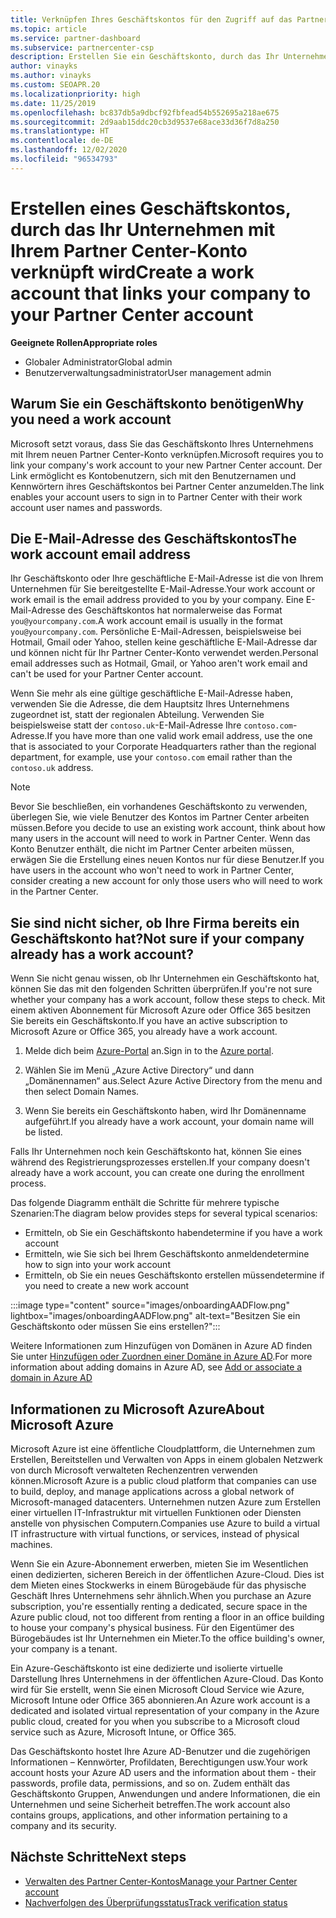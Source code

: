 ```yaml
---
title: Verknüpfen Ihres Geschäftskontos für den Zugriff auf das Partner Center
ms.topic: article
ms.service: partner-dashboard
ms.subservice: partnercenter-csp
description: Erstellen Sie ein Geschäftskonto, durch das Ihr Unternehmen mit Ihrem Partner Center-Konto verknüpft wird. Auf diese Weise können Mitarbeiter Ihres Unternehmens auf das Partner Center zugreifen.
author: vinayks
ms.author: vinayks
ms.custom: SEOAPR.20
ms.localizationpriority: high
ms.date: 11/25/2019
ms.openlocfilehash: bc837db5a9dbcf92fbfead54b552695a218ae675
ms.sourcegitcommit: 2d9aab15ddc20cb3d9537e68ace33d36f7d8a250
ms.translationtype: HT
ms.contentlocale: de-DE
ms.lasthandoff: 12/02/2020
ms.locfileid: "96534793"
---
```

# <a name="create-a-work-account-that-links-your-company-to-your-partner-center-account"></a><span data-ttu-id="6469a-104">Erstellen eines Geschäftskontos, durch das Ihr Unternehmen mit Ihrem Partner Center-Konto verknüpft wird</span><span class="sxs-lookup"><span data-stu-id="6469a-104">Create a work account that links your company to your Partner Center account</span></span>

<span data-ttu-id="6469a-105">**Geeignete Rollen**</span><span class="sxs-lookup"><span data-stu-id="6469a-105">**Appropriate roles**</span></span>

- <span data-ttu-id="6469a-106">Globaler Administrator</span><span class="sxs-lookup"><span data-stu-id="6469a-106">Global admin</span></span>
- <span data-ttu-id="6469a-107">Benutzerverwaltungsadministrator</span><span class="sxs-lookup"><span data-stu-id="6469a-107">User management admin</span></span>

## <a name="why-you-need-a-work-account"></a><span data-ttu-id="6469a-108">Warum Sie ein Geschäftskonto benötigen</span><span class="sxs-lookup"><span data-stu-id="6469a-108">Why you need a work account</span></span>

<span data-ttu-id="6469a-109">Microsoft setzt voraus, dass Sie das Geschäftskonto Ihres Unternehmens mit Ihrem neuen Partner Center-Konto verknüpfen.</span><span class="sxs-lookup"><span data-stu-id="6469a-109">Microsoft requires you to link your company's work account to your new Partner Center account.</span></span> <span data-ttu-id="6469a-110">Der Link ermöglicht es Kontobenutzern, sich mit den Benutzernamen und Kennwörtern ihres Geschäftskontos bei Partner Center anzumelden.</span><span class="sxs-lookup"><span data-stu-id="6469a-110">The link enables your account users to sign in to Partner Center with their work account user names and passwords.</span></span>

## <a name="the-work-account-email-address"></a><span data-ttu-id="6469a-111">Die E-Mail-Adresse des Geschäftskontos</span><span class="sxs-lookup"><span data-stu-id="6469a-111">The work account email address</span></span>

<span data-ttu-id="6469a-112">Ihr Geschäftskonto oder Ihre geschäftliche E-Mail-Adresse ist die von Ihrem Unternehmen für Sie bereitgestellte E-Mail-Adresse.</span><span class="sxs-lookup"><span data-stu-id="6469a-112">Your work account or work email is the email address provided to you by your company.</span></span> <span data-ttu-id="6469a-113">Eine E-Mail-Adresse des Geschäftskontos hat normalerweise das Format `you@yourcompany.com`.</span><span class="sxs-lookup"><span data-stu-id="6469a-113">A work account email is usually in the format `you@yourcompany.com`.</span></span> <span data-ttu-id="6469a-114">Persönliche E-Mail-Adressen, beispielsweise bei Hotmail, Gmail oder Yahoo, stellen keine geschäftliche E-Mail-Adresse dar und können nicht für Ihr Partner Center-Konto verwendet werden.</span><span class="sxs-lookup"><span data-stu-id="6469a-114">Personal email addresses such as Hotmail, Gmail, or Yahoo aren't work email and can't be used for your Partner Center account.</span></span>

<span data-ttu-id="6469a-115">Wenn Sie mehr als eine gültige geschäftliche E-Mail-Adresse haben, verwenden Sie die Adresse, die dem Hauptsitz Ihres Unternehmens zugeordnet ist, statt der regionalen Abteilung. Verwenden Sie beispielsweise statt der `contoso.uk`-E-Mail-Adresse Ihre `contoso.com`-Adresse.</span><span class="sxs-lookup"><span data-stu-id="6469a-115">If you have more than one valid work email address, use the one that is associated to your Corporate Headquarters rather than the regional department, for example, use your `contoso.com` email rather than the `contoso.uk` address.</span></span>

> [!NOTE]  
> <span data-ttu-id="6469a-116">Bevor Sie beschließen, ein vorhandenes Geschäftskonto zu verwenden, überlegen Sie, wie viele Benutzer des Kontos im Partner Center arbeiten müssen.</span><span class="sxs-lookup"><span data-stu-id="6469a-116">Before you decide to use an existing work account, think about how many users in the account will need to work in Partner Center.</span></span> <span data-ttu-id="6469a-117">Wenn das Konto Benutzer enthält, die nicht im Partner Center arbeiten müssen, erwägen Sie die Erstellung eines neuen Kontos nur für diese Benutzer.</span><span class="sxs-lookup"><span data-stu-id="6469a-117">If you have users in the account who won't need to work in Partner Center, consider creating a new account for only those users who will need to work in the Partner Center.</span></span>

## <a name="not-sure-if-your-company-already-has-a-work-account"></a><span data-ttu-id="6469a-118">Sie sind nicht sicher, ob Ihre Firma bereits ein Geschäftskonto hat?</span><span class="sxs-lookup"><span data-stu-id="6469a-118">Not sure if your company already has a work account?</span></span>

<span data-ttu-id="6469a-119">Wenn Sie nicht genau wissen, ob Ihr Unternehmen ein Geschäftskonto hat, können Sie das mit den folgenden Schritten überprüfen.</span><span class="sxs-lookup"><span data-stu-id="6469a-119">If you're not sure whether your company has a work account, follow these steps to check.</span></span> <span data-ttu-id="6469a-120">Mit einem aktiven Abonnement für Microsoft Azure oder Office 365 besitzen Sie bereits ein Geschäftskonto.</span><span class="sxs-lookup"><span data-stu-id="6469a-120">If you have an active subscription to Microsoft Azure or Office 365, you already have a work account.</span></span>

1. <span data-ttu-id="6469a-121">Melde dich beim [Azure-Portal](https://portal.azure.com) an.</span><span class="sxs-lookup"><span data-stu-id="6469a-121">Sign in to the [Azure portal](https://portal.azure.com).</span></span>

2. <span data-ttu-id="6469a-122">Wählen Sie im Menü „Azure Active Directory“ und dann „Domänennamen“ aus.</span><span class="sxs-lookup"><span data-stu-id="6469a-122">Select Azure Active Directory from the menu and then select Domain Names.</span></span>

3. <span data-ttu-id="6469a-123">Wenn Sie bereits ein Geschäftskonto haben, wird Ihr Domänenname aufgeführt.</span><span class="sxs-lookup"><span data-stu-id="6469a-123">If you already have a work account, your domain name will be listed.</span></span>

<span data-ttu-id="6469a-124">Falls Ihr Unternehmen noch kein Geschäftskonto hat, können Sie eines während des Registrierungsprozesses erstellen.</span><span class="sxs-lookup"><span data-stu-id="6469a-124">If your company doesn't already have a work account, you can create one during the enrollment process.</span></span>

<span data-ttu-id="6469a-125">Das folgende Diagramm enthält die Schritte für mehrere typische Szenarien:</span><span class="sxs-lookup"><span data-stu-id="6469a-125">The diagram below provides steps for several typical scenarios:</span></span>

- <span data-ttu-id="6469a-126">Ermitteln, ob Sie ein Geschäftskonto haben</span><span class="sxs-lookup"><span data-stu-id="6469a-126">determine if you have a work account</span></span>
- <span data-ttu-id="6469a-127">Ermitteln, wie Sie sich bei Ihrem Geschäftskonto anmelden</span><span class="sxs-lookup"><span data-stu-id="6469a-127">determine how to sign into your work account</span></span>
- <span data-ttu-id="6469a-128">Ermitteln, ob Sie ein neues Geschäftskonto erstellen müssen</span><span class="sxs-lookup"><span data-stu-id="6469a-128">determine if you need to create a new work account</span></span>

:::image type="content" source="images/onboardingAADFlow.png" lightbox="images/onboardingAADFlow.png" alt-text="Besitzen Sie ein Geschäftskonto oder müssen Sie eins erstellen?":::

<span data-ttu-id="6469a-130">Weitere Informationen zum Hinzufügen von Domänen in Azure AD finden Sie unter [Hinzufügen oder Zuordnen einer Domäne in Azure AD](/azure/active-directory/active-directory-add-domain).</span><span class="sxs-lookup"><span data-stu-id="6469a-130">For more information about adding domains in Azure AD, see [Add or associate a domain in Azure AD](/azure/active-directory/active-directory-add-domain)</span></span>

## <a name="about-microsoft-azure"></a><span data-ttu-id="6469a-131">Informationen zu Microsoft Azure</span><span class="sxs-lookup"><span data-stu-id="6469a-131">About Microsoft Azure</span></span>

<span data-ttu-id="6469a-132">Microsoft Azure ist eine öffentliche Cloudplattform, die Unternehmen zum Erstellen, Bereitstellen und Verwalten von Apps in einem globalen Netzwerk von durch Microsoft verwalteten Rechenzentren verwenden können.</span><span class="sxs-lookup"><span data-stu-id="6469a-132">Microsoft Azure is a public cloud platform that companies can use to build, deploy, and manage applications across a global network of Microsoft-managed datacenters.</span></span> <span data-ttu-id="6469a-133">Unternehmen nutzen Azure zum Erstellen einer virtuellen IT-Infrastruktur mit virtuellen Funktionen oder Diensten anstelle von physischen Computern.</span><span class="sxs-lookup"><span data-stu-id="6469a-133">Companies use Azure to build a virtual IT infrastructure with virtual functions, or services, instead of physical machines.</span></span>

<span data-ttu-id="6469a-134">Wenn Sie ein Azure-Abonnement erwerben, mieten Sie im Wesentlichen einen dedizierten, sicheren Bereich in der öffentlichen Azure-Cloud. Dies ist dem Mieten eines Stockwerks in einem Bürogebäude für das physische Geschäft Ihres Unternehmens sehr ähnlich.</span><span class="sxs-lookup"><span data-stu-id="6469a-134">When you purchase an Azure subscription, you're essentially renting a dedicated, secure space in the Azure public cloud, not too different from renting a floor in an office building to house your company's physical business.</span></span> <span data-ttu-id="6469a-135">Für den Eigentümer des Bürogebäudes ist Ihr Unternehmen ein Mieter.</span><span class="sxs-lookup"><span data-stu-id="6469a-135">To the office building's owner, your company is a tenant.</span></span>

<span data-ttu-id="6469a-136">Ein Azure-Geschäftskonto ist eine dedizierte und isolierte virtuelle Darstellung Ihres Unternehmens in der öffentlichen Azure-Cloud. Das Konto wird für Sie erstellt, wenn Sie einen Microsoft Cloud Service wie Azure, Microsoft Intune oder Office 365 abonnieren.</span><span class="sxs-lookup"><span data-stu-id="6469a-136">An Azure work account is a dedicated and isolated virtual representation of your company in the Azure public cloud, created for you when you subscribe to a Microsoft cloud service such as Azure, Microsoft Intune, or Office 365.</span></span>

<span data-ttu-id="6469a-137">Das Geschäftskonto hostet Ihre Azure AD-Benutzer und die zugehörigen Informationen – Kennwörter, Profildaten, Berechtigungen usw.</span><span class="sxs-lookup"><span data-stu-id="6469a-137">Your work account hosts your Azure AD users and the information about them - their passwords, profile data, permissions, and so on.</span></span> <span data-ttu-id="6469a-138">Zudem enthält das Geschäftskonto Gruppen, Anwendungen und andere Informationen, die ein Unternehmen und seine Sicherheit betreffen.</span><span class="sxs-lookup"><span data-stu-id="6469a-138">The work account also contains groups, applications, and other information pertaining to a company and its security.</span></span>

## <a name="next-steps"></a><span data-ttu-id="6469a-139">Nächste Schritte</span><span class="sxs-lookup"><span data-stu-id="6469a-139">Next steps</span></span>

- [<span data-ttu-id="6469a-140">Verwalten des Partner Center-Kontos</span><span class="sxs-lookup"><span data-stu-id="6469a-140">Manage your Partner Center account</span></span>](partner-center-account-setup.md)
- [<span data-ttu-id="6469a-141">Nachverfolgen des Überprüfungsstatus</span><span class="sxs-lookup"><span data-stu-id="6469a-141">Track verification status</span></span>](verification-responses.md)